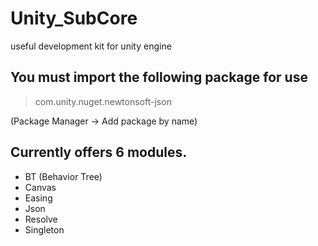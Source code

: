 # Unity_SubCore

useful development kit for unity engine

You must import the following package for use
---
>com.unity.nuget.newtonsoft-json

(Package Manager -> Add package by name)

Currently offers 6 modules.
---
 *  BT (Behavior Tree)
 *  Canvas
 *  Easing
 *  Json
 *  Resolve
 *  Singleton
